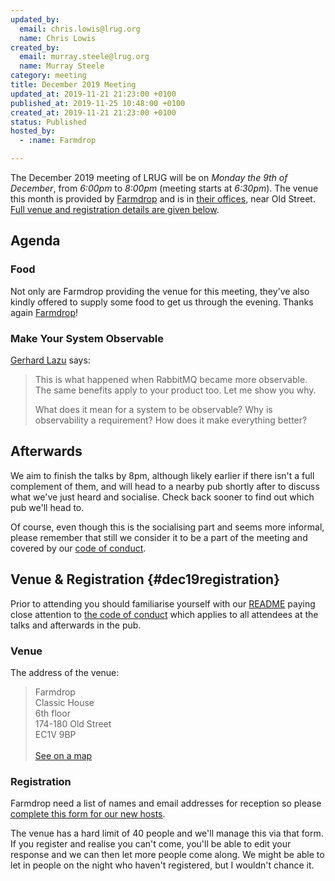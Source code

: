 ```yaml
---
updated_by:
  email: chris.lowis@lrug.org
  name: Chris Lowis
created_by:
  email: murray.steele@lrug.org
  name: Murray Steele
category: meeting
title: December 2019 Meeting
updated_at: 2019-11-21 21:23:00 +0100
published_at: 2019-11-25 10:48:00 +0100
created_at: 2019-11-21 21:23:00 +0100
status: Published
hosted_by:
  - :name: Farmdrop

---
```


The December 2019 meeting of LRUG will be on *Monday the 9th of December*,
from _6:00pm_ to _8:00pm_ (meeting starts at _6:30pm_).  The venue this
month is provided by [Farmdrop](https://farmdrop.workable.com) and is in [their
offices][farmdrop-venue], near Old Street.  [Full venue and
registration details are given below](#dec19registration).

## Agenda

### Food

Not only are Farmdrop providing the venue for this meeting, they've also
kindly offered to supply some food to get us through the evening.  Thanks
again [Farmdrop](https://farmdrop.workable.com)!

### Make Your System Observable

[Gerhard Lazu](https://twitter.com/gerhardlazu) says:

> This is what happened when RabbitMQ became more observable. The same
> benefits apply to your product too. Let me show you why.
>
> What does it mean for a system to be observable? Why is observability a
> requirement? How does it make everything better?

## Afterwards
We aim to finish the talks by 8pm, although likely earlier if there isn't
a full complement of them, and will head to a nearby pub shortly after to
discuss what we've just heard and socialise.  Check back sooner to find
out which pub we'll head to.

Of course, even though this is the socialising part and seems more
informal, please remember that still we consider it to be a part of the
meeting and covered by our [code of conduct](http://readme.lrug.org/#code-of-conduct).

## Venue & Registration {#dec19registration}

Prior to attending you should familiarise yourself with our
[README](http://readme.lrug.org/) paying close attention to [the code of
conduct](http://readme.lrug.org/#code-of-conduct) which applies to
all attendees at the talks and afterwards in the pub.

### Venue

The address of the venue:

> Farmdrop<br/>Classic House<br/>6th floor<br/>174-180 Old Street<br/>EC1V 9BP<br/><br/>[See on a map][farmdrop-venue]

### Registration

Farmdrop need a list of names and email addresses for reception so please
[complete this form for our new hosts][farmdrop-event].

The venue has a hard limit of 40 people and we'll manage this via that
form.  If you register and realise you can't come, you'll be able to edit
your response and we can then let more people come along.  We might be
able to let in people on the night who haven't registered, but I wouldn't
chance it.

[farmdrop-venue]: https://goo.gl/maps/wvRSTkvyWRrXGV847
[farmdrop-event]:  https://forms.gle/GBWBLXH9CmW7XLib7

